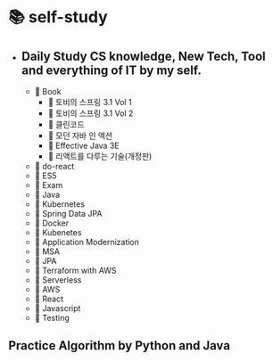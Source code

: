 # 📚 self-study
- ## Daily Study CS knowledge, New Tech, Tool and everything of IT by my self.
  - 📂 Book
    - 📕 토비의 스프링 3.1 Vol 1
    - 📕 토비의 스프링 3.1 Vol 2
    - 📗 클린코드
    - 📘 모던 자바 인 액션
    - 📘 Effective Java 3E
    - 📙 리액트를 다루는 기술(개정판)
  - 📂 do-react
  - 📂 ES5
  - 📂 Exam
  - 📂 Java
  - 📂 Kubernetes
  - 📂 Spring Data JPA
  - 📄 Docker
  - 📄 Kubenetes
  - 📄 Application Modernization
  - 📄 MSA
  - 📄 JPA
  - 📄 Terraform with AWS
  - 📄 Serverless
  - 📄 AWS
  - 📄 React
  - 📄 Javascript
  - 📄 Testing

## Practice Algorithm by Python and Java
